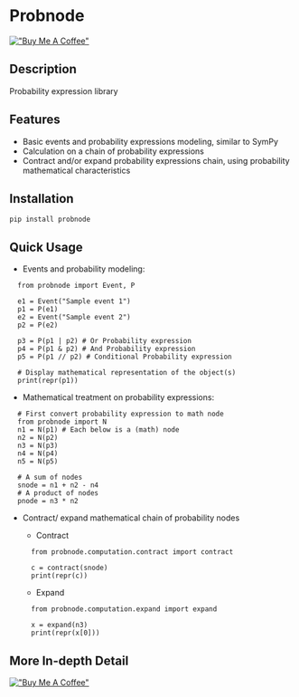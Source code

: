 # Probnode

[!["Buy Me A Coffee"](https://www.buymeacoffee.com/assets/img/custom_images/orange_img.png)](https://www.buymeacoffee.com/dangduc)


## Description
  Probability expression library

## Features
- Basic events and probability expressions modeling, similar to SymPy
- Calculation on a chain of probability expressions
- Contract and/or expand probability expressions chain, using probability mathematical characteristics

## Installation

    pip install probnode

## Quick Usage
- Events and probability modeling:
```    
  from probnode import Event, P

  e1 = Event("Sample event 1")
  p1 = P(e1)
  e2 = Event("Sample event 2")
  p2 = P(e2)
  
  p3 = P(p1 | p2) # Or Probability expression
  p4 = P(p1 & p2) # And Probability expression
  p5 = P(p1 // p2) # Conditional Probability expression

  # Display mathematical representation of the object(s)
  print(repr(p1))
```

- Mathematical treatment on probability expressions:
```
  # First convert probability expression to math node
  from probnode import N
  n1 = N(p1) # Each below is a (math) node
  n2 = N(p2)
  n3 = N(p3)
  n4 = N(p4)
  n5 = N(p5)

  # A sum of nodes
  snode = n1 + n2 - n4 
  # A product of nodes
  pnode = n3 * n2
```

- Contract/ expand mathematical chain of probability nodes

  - Contract
  ```
    from probnode.computation.contract import contract

    c = contract(snode)
    print(repr(c))
  ```
  - Expand
  ```
    from probnode.computation.expand import expand

    x = expand(n3)
    print(repr(x[0]))
  ```

## More In-depth Detail


[!["Buy Me A Coffee"](https://www.buymeacoffee.com/assets/img/custom_images/orange_img.png)](https://www.buymeacoffee.com/dangduc)